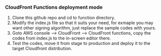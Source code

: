### CloudFront Functions deployment mode
1. Clone this github repo and cd to function directory.
2. Modify the index.js file so that it suits your need, for exmaple you may want other signing algorithm, just replace the sample codes with yours.
3. Goto AWS console --> CloudFront --> CloudFront functions, copy the codes from index.js to the in-screen editor there.
4. Test the codes, move it from stage to production and deploy it to the target Cloudfront distribution.
